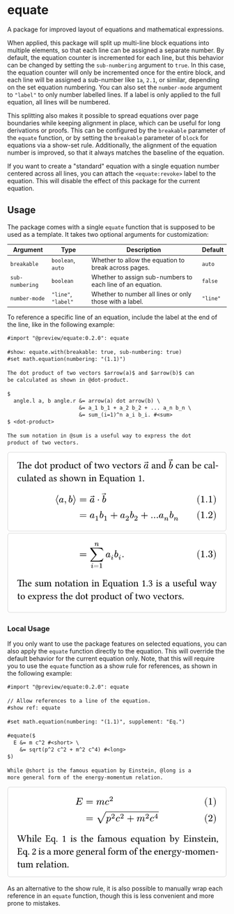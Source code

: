 # equate
A package for improved layout of equations and mathematical expressions.

When applied, this package will split up multi-line block equations into multiple elements, so that each line can be assigned a separate number. By default, the equation counter is incremented for each line, but this behavior can be changed by setting the `sub-numbering` argument to `true`. In this case, the equation counter will only be incremented once for the entire block, and each line will be assigned a sub-number like `1a`, `2.1`, or similar, depending on the set equation numbering. You can also set the `number-mode` argument to `"label"` to only number labelled lines. If a label is only applied to the full equation, all lines will be numbered.

This splitting also makes it possible to spread equations over page boundaries while keeping alignment in place, which can be useful for long derivations or proofs. This can be configured by the `breakable` parameter of the `equate` function, or by setting the `breakable` parameter of `block` for equations via a show-set rule. Additionally, the alignment of the equation number is improved, so that it always matches the baseline of the equation.

If you want to create a "standard" equation with a single equation number centered across all lines, you can attach the `<equate:revoke>` label to the equation. This will disable the effect of this package for the current equation.

## Usage
The package comes with a single `equate` function that is supposed to be used as a template. It takes two optional arguments for customization:

| Argument        | Type                | Description                                                | Default  |
| --------------- | ------------------- | ---------------------------------------------------------- | -------- |
| `breakable`     | `boolean`, `auto`   | Whether to allow the equation to break across pages.       | `auto`   |
| `sub-numbering` | `boolean`           | Whether to assign sub-numbers to each line of an equation. | `false`  |
| `number-mode`   | `"line"`, `"label"` | Whether to number all lines or only those with a label.    | `"line"` |

To reference a specific line of an equation, include the label at the end of the line, like in the following example:

```typ
#import "@preview/equate:0.2.0": equate

#show: equate.with(breakable: true, sub-numbering: true)
#set math.equation(numbering: "(1.1)")

The dot product of two vectors $arrow(a)$ and $arrow(b)$ can
be calculated as shown in @dot-product.

$
  angle.l a, b angle.r &= arrow(a) dot arrow(b) \
                       &= a_1 b_1 + a_2 b_2 + ... a_n b_n \
                       &= sum_(i=1)^n a_i b_i. #<sum>
$ <dot-product>

The sum notation in @sum is a useful way to express the dot
product of two vectors.
```

![Result of example code (page 1).](assets/example-1.svg)  
![Result of example code (page 2).](assets/example-2.svg)

### Local Usage
If you only want to use the package features on selected equations, you can also apply the `equate` function directly to the equation. This will override the default behavior for the current equation only. Note, that this will require you to use the `equate` function as a show rule for references, as shown in the following example:

```typ
#import "@preview/equate:0.2.0": equate

// Allow references to a line of the equation.
#show ref: equate

#set math.equation(numbering: "(1.1)", supplement: "Eq.")

#equate($
  E &= m c^2 #<short> \
    &= sqrt(p^2 c^2 + m^2 c^4) #<long>
$)

While @short is the famous equation by Einstein, @long is a
more general form of the energy-momentum relation.
```

![Result of example code.](assets/example-local.svg)

As an alternative to the show rule, it is also possible to manually wrap each reference in an `equate` function, though this is less convenient and more prone to mistakes.
